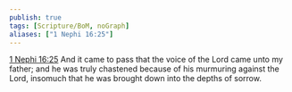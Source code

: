 ```yaml
---
publish: true
tags: [Scripture/BoM, noGraph]
aliases: ["1 Nephi 16:25"]
---
```

[1 Nephi 16:25](https://churchofjesuschrist.org/study/scriptures/bofm/1-ne/16?lang=eng&id=p25#p25) And it came to pass that the voice of the Lord came unto my father; and he was truly chastened because of his murmuring against the Lord, insomuch that he was brought down into the depths of sorrow.
